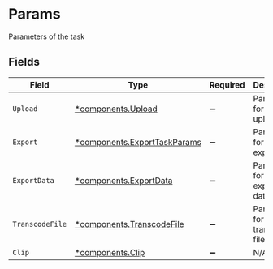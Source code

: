 # Params

Parameters of the task


## Fields

| Field                                                                       | Type                                                                        | Required                                                                    | Description                                                                 |
| --------------------------------------------------------------------------- | --------------------------------------------------------------------------- | --------------------------------------------------------------------------- | --------------------------------------------------------------------------- |
| `Upload`                                                                    | [*components.Upload](../../models/components/upload.md)                     | :heavy_minus_sign:                                                          | Parameters for the upload task                                              |
| `Export`                                                                    | [*components.ExportTaskParams](../../models/components/exporttaskparams.md) | :heavy_minus_sign:                                                          | Parameters for the export task                                              |
| `ExportData`                                                                | [*components.ExportData](../../models/components/exportdata.md)             | :heavy_minus_sign:                                                          | Parameters for the export-data task                                         |
| `TranscodeFile`                                                             | [*components.TranscodeFile](../../models/components/transcodefile.md)       | :heavy_minus_sign:                                                          | Parameters for the transcode-file task                                      |
| `Clip`                                                                      | [*components.Clip](../../models/components/clip.md)                         | :heavy_minus_sign:                                                          | N/A                                                                         |